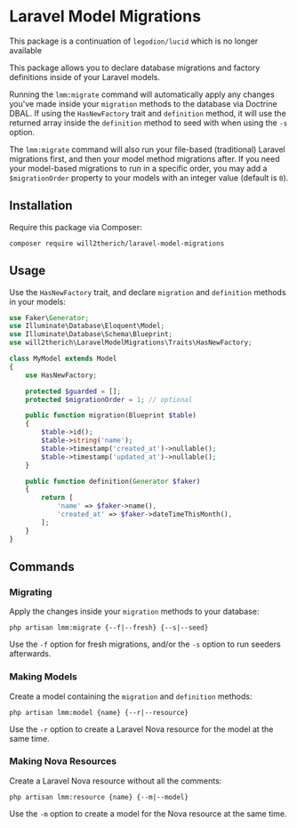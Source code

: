 # Laravel Model Migrations

This package is a continuation of `legodion/lucid` which is no longer available

This package allows you to declare database migrations and factory definitions inside of your Laravel models.

Running the `lmm:migrate` command will automatically apply any changes you've made inside your `migration` methods to the database via Doctrine DBAL. If using the `HasNewFactory` trait and `definition` method, it will use the returned array inside the `definition` method to seed with when using the `-s` option.

The `lmm:migrate` command will also run your file-based (traditional) Laravel migrations first, and then your model method migrations after. If you need your model-based migrations to run in a specific order, you may add a `$migrationOrder` property to your models with an integer value (default is `0`).

## Installation

Require this package via Composer:

```console
composer require will2therich/laravel-model-migrations
```

## Usage

Use the `HasNewFactory` trait, and declare `migration` and `definition` methods in your models:

```php
use Faker\Generator;
use Illuminate\Database\Eloquent\Model;
use Illuminate\Database\Schema\Blueprint;
use will2therich\LaravelModelMigrations\Traits\HasNewFactory;

class MyModel extends Model
{
    use HasNewFactory;

    protected $guarded = [];
    protected $migrationOrder = 1; // optional

    public function migration(Blueprint $table)
    {
        $table->id();
        $table->string('name');
        $table->timestamp('created_at')->nullable();
        $table->timestamp('updated_at')->nullable();
    }

    public function definition(Generator $faker)
    {
        return [
            'name' => $faker->name(),
            'created_at' => $faker->dateTimeThisMonth(),
        ];
    }
}
```

## Commands

### Migrating

Apply the changes inside your `migration` methods to your database:

```console
php artisan lmm:migrate {--f|--fresh} {--s|--seed}
```

Use the `-f` option for fresh migrations, and/or the `-s` option to run seeders afterwards.

### Making Models

Create a model containing the `migration` and `definition` methods:

```console
php artisan lmm:model {name} {--r|--resource}
```

Use the `-r` option to create a Laravel Nova resource for the model at the same time.

### Making Nova Resources

Create a Laravel Nova resource without all the comments:

```console
php artisan lmm:resource {name} {--m|--model}
```

Use the `-m` option to create a model for the Nova resource at the same time.
